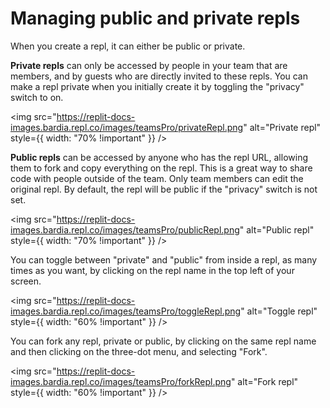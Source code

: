 # Managing public and private repls

When you create a repl, it can either be public or private. 

**Private repls** can only be accessed by people in your team that are members, and by guests who are directly invited to these repls.  You can make a repl private when you initially create it by toggling the "privacy" switch to on.

<img
  src="https://replit-docs-images.bardia.repl.co/images/teamsPro/privateRepl.png"
  alt="Private repl"
  style={{ width: "70% !important" }}
/>


**Public repls** can be accessed by anyone who has the repl URL, allowing them to fork and copy everything on the repl. This is a great way to share code with people outside of the team. Only team members can edit the original repl. By default, the repl will be public if the "privacy" switch is not set.

<img
  src="https://replit-docs-images.bardia.repl.co/images/teamsPro/publicRepl.png"
  alt="Public repl"
  style={{ width: "70% !important" }}
/>


You can toggle between "private" and "public" from inside a repl, as many times as you want, by clicking on the repl name in the top left of your screen.

<img
  src="https://replit-docs-images.bardia.repl.co/images/teamsPro/toggleRepl.png"
  alt="Toggle repl"
  style={{ width: "60% !important" }}
/>


You can fork any repl, private or public, by clicking on the same repl name and then clicking on the three-dot menu, and selecting "Fork".

<img
  src="https://replit-docs-images.bardia.repl.co/images/teamsPro/forkRepl.png"
  alt="Fork repl"
  style={{ width: "60% !important" }}
/>

